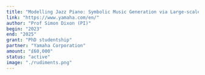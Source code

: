 ```yaml
---
title: "Modelling Jazz Piano: Symbolic Music Generation via Large-scale Automatic Transcription"
link: "https://www.yamaha.com/en/"
author: "Prof Simon Dixon (PI)"
begin: "2023"
end: "2025"
grant: "PhD studentship"
partner: "Yamaha Corporation"
amount: "£60,000"
status: "active"
image: "./rudiments.png"
---
```

